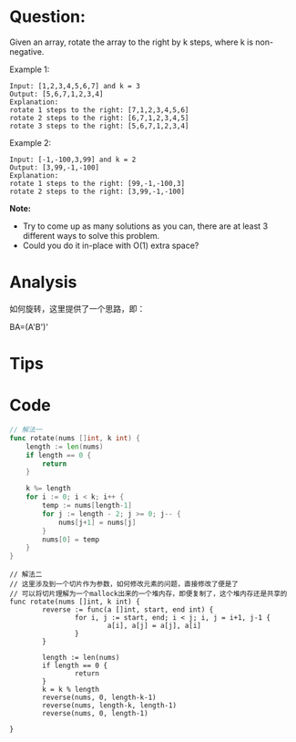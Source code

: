 # Question:

Given an array, rotate the array to the right by k steps, where k is non-negative.

Example 1:

```
Input: [1,2,3,4,5,6,7] and k = 3
Output: [5,6,7,1,2,3,4]
Explanation:
rotate 1 steps to the right: [7,1,2,3,4,5,6]
rotate 2 steps to the right: [6,7,1,2,3,4,5]
rotate 3 steps to the right: [5,6,7,1,2,3,4]
```

Example 2:

```
Input: [-1,-100,3,99] and k = 2
Output: [3,99,-1,-100]
Explanation:
rotate 1 steps to the right: [99,-1,-100,3]
rotate 2 steps to the right: [3,99,-1,-100]
```

**Note:**

* Try to come up as many solutions as you can, there are at least 3 different ways to solve this problem.
* Could you do it in-place with O(1) extra space?

# Analysis

如何旋转，这里提供了一个思路，即：

BA=(A'B')'

# Tips

# Code

```go
// 解法一
func rotate(nums []int, k int) {
	length := len(nums)
	if length == 0 {
		return
	}

	k %= length
	for i := 0; i < k; i++ {
		temp := nums[length-1]
		for j := length - 2; j >= 0; j-- {
			nums[j+1] = nums[j]
		}
		nums[0] = temp
	}
}
```

```
// 解法二
// 这里涉及到一个切片作为参数，如何修改元素的问题，直接修改了便是了
// 可以将切片理解为一个mallock出来的一个堆内存，即便复制了，这个堆内存还是共享的
func rotate(nums []int, k int) {
        reverse := func(a []int, start, end int) {
                for i, j := start, end; i < j; i, j = i+1, j-1 {
                        a[i], a[j] = a[j], a[i]
                }
        }

        length := len(nums)
        if length == 0 {
                return
        }
        k = k % length
        reverse(nums, 0, length-k-1)
        reverse(nums, length-k, length-1)
        reverse(nums, 0, length-1)

}
```
